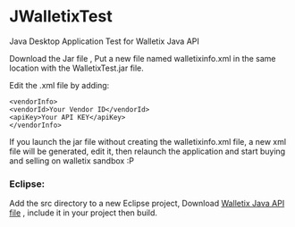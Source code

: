 JWalletixTest
=============

Java Desktop Application Test for Walletix Java API 

Download the Jar file , Put a new file named walletixinfo.xml in the same location with the WalletixTest.jar file.

Edit the .xml file by adding:

```
<vendorInfo>
<vendorId>Your Vendor ID</vendorId>
<apiKey>Your API KEY</apiKey>
</vendorInfo>

```

If you launch the jar file without creating the walletixinfo.xml file,
a new xml file will be generated, edit it, then relaunch the application and 
start buying and selling on walletix sandbox :P


### Eclipse: 
Add the src directory to a new Eclipse project, 
Download [Walletix Java API file](https://github.com/cyounes/WalletixJavaApi) ,
include it in your project then build.

